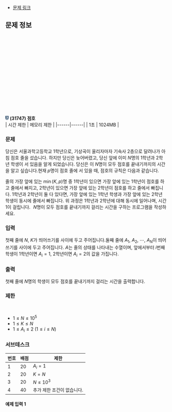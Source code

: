 * [문제 링크](https://www.acmicpc.net/problem/31747)

## 문제 정보
<img src="/백준/image/8.svg" width="2%" height="6%" alt="실버3" style="margin-top: 50%;"></img> **(31747) 점호** <br>
| 시간 제한 | 메모리 제한 |
|------|------|
| 1초 | 1024MB |

### 문제
당신은 서울과학고등학교 1학년으로, 기상곡이 울리자마자 기숙사 2층으로 달려나가 아침 점호 줄을 섰습니다. 하지만 당신은 늦어버렸고, 당신 앞에 이미 
$N$명의 1학년과 2학년 학생이 서 있음을 알게 되었습니다. 당신은 이 
$N$명이 모두 점호를 끝내기까지의 시간을 알고 싶습니다.현재 
$p$명이 점호 줄에 서 있을 때, 점호의 규칙은 다음과 같습니다.

줄의 가장 앞에 있는 
$\min(K,p)$명 중 1학년이 있으면 가장 앞에 있는 1학년이 점호를 하고 줄에서 빠지고, 2학년이 있으면 가장 앞에 있는 2학년이 점호를 하고 줄에서 빠집니다. 1학년과 2학년이 둘 다 있다면, 가장 앞에 있는 1학년 학생과 가장 앞에 있는 2학년 학생이 동시에 줄에서 빠집니다.
위 과정은 1학년과 2학년에 대해 동시에 일어나며, 시간 
$1$이 걸립니다.
 
$N$명이 모두 점호를 끝내기까지 걸리는 시간을 구하는 프로그램을 작성하세요.

### 입력
첫째 줄에 
$N$, 
$K$가 띄어쓰기를 사이에 두고 주어집니다.둘째 줄에 
$A_1$, 
$A_2$, 
$\cdots$, 
$A_N$이 띄어쓰기를 사이에 두고 주어집니다. 
$A$는 줄의 상태를 나타내는 수열이며, 앞에서부터 
$i$번째 학생이 1학년이면 
$A_i=1$, 2학년이면 
$A_i=2$의 값을 가집니다.

### 출력
첫째 줄에 
$N$명의 학생이 모두 점호를 끝내기까지 걸리는 시간을 출력합니다.

### 제한
 
* $1\le N\le 10^5$ 
 
* $1\le K\le N$ 
 
* $1\le A_i\le 2$ 
$(1\le i\le N)$ 

### 서브테스크
| 번호 | 배점 | 제한 |
|------|------|------|
| 1 | 20 | $A_i = 1$ |
| 2 | 20 | $K = N$ |
| 3 | 20 |  $N \le 10^3$ | 
| 4 | 40 |  추가 제한 조건이 없습니다.|

#### 예제 입력 1
